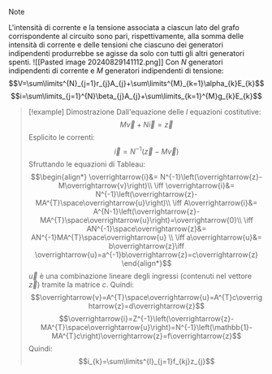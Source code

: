 >[!note]
>L'intensità di corrente e la tensione associata a ciascun lato del grafo corrispondente al circuito sono pari, rispettivamente, alla somma delle intensità di corrente e delle tensioni che ciascuno dei generatori indipendenti produrrebbe se agisse da solo con tutti gli altri generatori spenti.
>![[Pasted image 20240829141112.png]]
>Con $N$ generatori indipendenti di corrente e $M$ generatori indipendenti di tensione: $$V=\sum\limits^{N}_{j=1}r_{j}A_{j}+\sum\limits^{M}_{k=1}\alpha_{k}E_{k}$$
>$$i=\sum\limits_{j=1}^{N}\beta_{j}A_{j}+\sum\limits_{k=1}^{M}g_{k}E_{k}$$

>[!example] Dimostrazione
>Dall'equazione delle $l$ equazioni costitutive: $$M\overrightarrow{v}+N\overrightarrow{i}=\overrightarrow{z}$$
>Esplicito le correnti: $$\overrightarrow{i}=N^{-1}\left(\overrightarrow{z}-M\overrightarrow{v}\right)$$
>Sfruttando le equazioni di Tableau:
>$$\begin{align*}
\overrightarrow{i}&= N^{-1}\left(\overrightarrow{z}-M\overrightarrow{v}\right)\\
\iff \overrightarrow{i}&= N^{-1}\left(\overrightarrow{z}-MA^{T}\space\overrightarrow{u}\right)\\
\iff A\overrightarrow{i}&= A^{N-1}\left(\overrightarrow{z}-MA^{T}\space\overrightarrow{u}\right)=\overrightarrow{0}\\
\iff AN^{-1}\space\overrightarrow{z}&= AN^{-1}MA^{T}\space\overrightarrow{u} \\
\iff a\overrightarrow{u}&= b\overrightarrow{z}\iff \overrightarrow{u}=a^{-1}b\overrightarrow{z}=c\overrightarrow{z}
\end{align*}$$
>$\overrightarrow{u}$ è una combinazione lineare degli ingressi (contenuti nel vettore $\overrightarrow{z}$) tramite la matrice $c$. Quindi: $$\overrightarrow{v}=A^{T}\space\overrightarrow{u}=A^{T}c\overrightarrow{z}=d\overrightarrow{z}$$$$\overrightarrow{i}=Z^{-1}\left(\overrightarrow{z}-MA^{T}\space\overrightarrow{u}\right)=N^{-1}\left(\mathbb{1}-MA^{T}c\right)\overrightarrow{z}=f\overrightarrow{z}$$
>Quindi: 
>$$i_{k}=\sum\limits^{l}_{j=1}f_{kj}z_{j}$$




